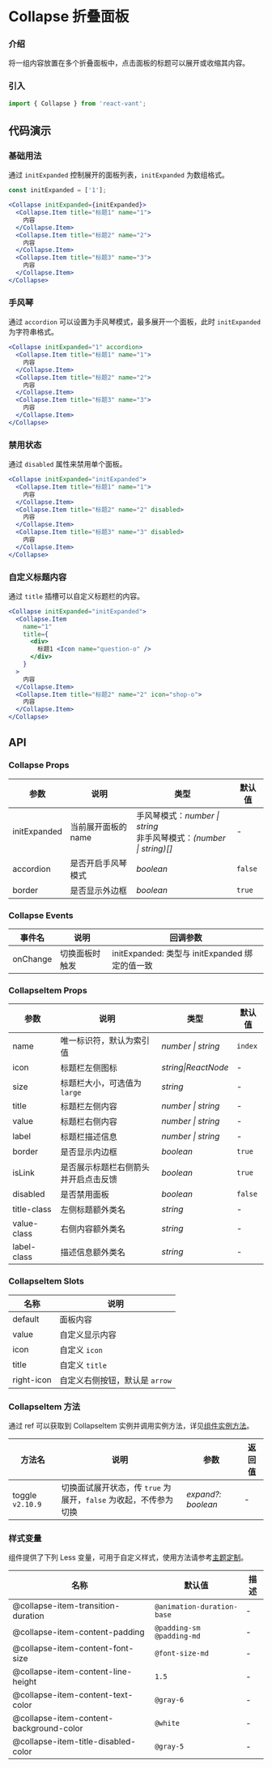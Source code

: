 # Collapse 折叠面板

### 介绍

将一组内容放置在多个折叠面板中，点击面板的标题可以展开或收缩其内容。

### 引入

```js
import { Collapse } from 'react-vant';
```

## 代码演示

### 基础用法

通过 `initExpanded` 控制展开的面板列表，`initExpanded` 为数组格式。

```js
const initExpanded = ['1'];
```

```jsx
<Collapse initExpanded={initExpanded}>
  <Collapse.Item title="标题1" name="1">
    内容
  </Collapse.Item>
  <Collapse.Item title="标题2" name="2">
    内容
  </Collapse.Item>
  <Collapse.Item title="标题3" name="3">
    内容
  </Collapse.Item>
</Collapse>
```

### 手风琴

通过 `accordion` 可以设置为手风琴模式，最多展开一个面板，此时 `initExpanded` 为字符串格式。

```jsx
<Collapse initExpanded="1" accordion>
  <Collapse.Item title="标题1" name="1">
    内容
  </Collapse.Item>
  <Collapse.Item title="标题2" name="2">
    内容
  </Collapse.Item>
  <Collapse.Item title="标题3" name="3">
    内容
  </Collapse.Item>
</Collapse>
```

### 禁用状态

通过 `disabled` 属性来禁用单个面板。

```jsx
<Collapse initExpanded="initExpanded">
  <Collapse.Item title="标题1" name="1">
    内容
  </Collapse.Item>
  <Collapse.Item title="标题2" name="2" disabled>
    内容
  </Collapse.Item>
  <Collapse.Item title="标题3" name="3" disabled>
    内容
  </Collapse.Item>
</Collapse>
```

### 自定义标题内容

通过 `title` 插槽可以自定义标题栏的内容。

```jsx
<Collapse initExpanded="initExpanded">
  <Collapse.Item
    name="1"
    title={
      <div>
        标题1 <Icon name="question-o" />
      </div>
    }
  >
    内容
  </Collapse.Item>
  <Collapse.Item title="标题2" name="2" icon="shop-o">
    内容
  </Collapse.Item>
</Collapse>
```

## API

### Collapse Props

| 参数 | 说明 | 类型 | 默认值 |
| --- | --- | --- | --- |
| initExpanded | 当前展开面板的 name | 手风琴模式：_number \| string_<br>非手风琴模式：_(number \| string)[]_ | - |
| accordion | 是否开启手风琴模式 | _boolean_ | `false` |
| border | 是否显示外边框 | _boolean_ | `true` |

### Collapse Events

| 事件名   | 说明           | 回调参数                                       |
| -------- | -------------- | ---------------------------------------------- |
| onChange | 切换面板时触发 | initExpanded: 类型与 initExpanded 绑定的值一致 |

### CollapseItem Props

| 参数        | 说明                                         | 类型               | 默认值  |
| ----------- | -------------------------------------------- | ------------------ | ------- |
| name        | 唯一标识符，默认为索引值                     | _number \| string_ | `index` |
| icon        | 标题栏左侧图标 | _string\|ReactNode_           | -       |
| size        | 标题栏大小，可选值为 `large`                 | _string_           | -       |
| title       | 标题栏左侧内容                               | _number \| string_ | -       |
| value       | 标题栏右侧内容                               | _number \| string_ | -       |
| label       | 标题栏描述信息                               | _number \| string_ | -       |
| border      | 是否显示内边框                               | _boolean_          | `true`  |
| isLink      | 是否展示标题栏右侧箭头并开启点击反馈         | _boolean_          | `true`  |
| disabled    | 是否禁用面板                                 | _boolean_          | `false` |
| title-class | 左侧标题额外类名                             | _string_           | -       |
| value-class | 右侧内容额外类名                             | _string_           | -       |
| label-class | 描述信息额外类名                             | _string_           | -       |

### CollapseItem Slots

| 名称       | 说明                           |
| ---------- | ------------------------------ |
| default    | 面板内容                       |
| value      | 自定义显示内容                 |
| icon       | 自定义 `icon`                  |
| title      | 自定义 `title`                 |
| right-icon | 自定义右侧按钮，默认是 `arrow` |

### CollapseItem 方法

通过 ref 可以获取到 CollapseItem 实例并调用实例方法，详见[组件实例方法](#/zh-CN/advanced-usage#zu-jian-shi-li-fang-fa)。

| 方法名 | 说明 | 参数 | 返回值 |
| --- | --- | --- | --- |
| toggle `v2.10.9` | 切换面试展开状态，传 `true` 为展开，`false` 为收起，不传参为切换 | _expand?: boolean_ | - |

### 样式变量

组件提供了下列 Less 变量，可用于自定义样式，使用方法请参考[主题定制](#/zh-CN/theme)。

| 名称                                    | 默认值                     | 描述 |
| --------------------------------------- | -------------------------- | ---- |
| @collapse-item-transition-duration      | `@animation-duration-base` | -    |
| @collapse-item-content-padding          | `@padding-sm @padding-md`  | -    |
| @collapse-item-content-font-size        | `@font-size-md`            | -    |
| @collapse-item-content-line-height      | `1.5`                      | -    |
| @collapse-item-content-text-color       | `@gray-6`                  | -    |
| @collapse-item-content-background-color | `@white`                   | -    |
| @collapse-item-title-disabled-color     | `@gray-5`                  | -    |
